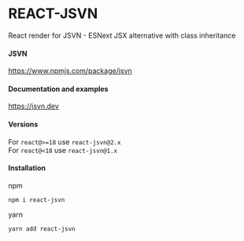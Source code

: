 # REACT-JSVN

React render for JSVN - ESNext JSX alternative with class inheritance

#### JSVN
https://www.npmjs.com/package/jsvn

#### Documentation and examples
https://jsvn.dev

#### Versions
For `react@>=18` use `react-jsvn@2.x`  
For `react@<18` use `react-jsvn@1.x`

#### Installation
npm
```
npm i react-jsvn
```

yarn
```
yarn add react-jsvn
```